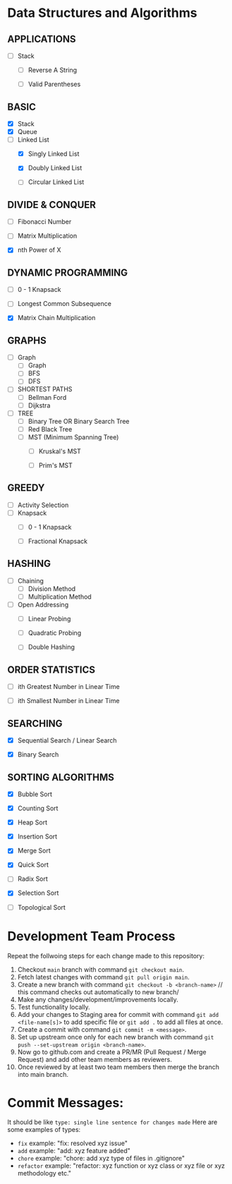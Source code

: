 # Data Structures and Algorithms

## APPLICATIONS
- [ ] Stack
    - [ ] Reverse A String
    - [ ] Valid Parentheses


## BASIC
- [x] Stack
- [x] Queue
- [ ] Linked List
    - [x] Singly Linked List
    - [x] Doubly Linked List
    - [ ] Circular Linked List


## DIVIDE & CONQUER
- [ ] Fibonacci Number
- [ ] Matrix Multiplication
- [x] nth Power of X


## DYNAMIC PROGRAMMING
- [ ] 0 - 1 Knapsack
- [ ] Longest Common Subsequence
- [x] Matrix Chain Multiplication


## GRAPHS
- [ ] Graph
    - [ ] Graph
    - [ ] BFS
    - [ ] DFS

- [ ] SHORTEST PATHS
    - [ ] Bellman Ford
    - [ ] Dijkstra

- [ ] TREE
    - [ ] Binary Tree OR Binary Search Tree
    - [ ] Red Black Tree
    - [ ] MST (Minimum Spanning Tree)
        - [ ] Kruskal's MST
        - [ ] Prim's MST


## GREEDY
- [ ] Activity Selection
- [ ] Knapsack
    - [ ] 0 - 1 Knapsack
    - [ ] Fractional Knapsack


## HASHING
- [ ] Chaining
    - [ ] Division Method
    - [ ] Multiplication Method
- [ ] Open Addressing
    - [ ] Linear Probing
    - [ ] Quadratic Probing
    - [ ] Double Hashing


## ORDER STATISTICS
- [ ] ith Greatest Number in Linear Time
- [ ] ith Smallest Number in Linear Time


## SEARCHING
- [x] Sequential Search / Linear Search
- [x] Binary Search


## SORTING ALGORITHMS
- [x] Bubble Sort
- [x] Counting Sort
- [x] Heap Sort
- [x] Insertion Sort
- [x] Merge Sort
- [x] Quick Sort
- [ ] Radix Sort
- [x] Selection Sort
- [ ] Topological Sort





# Development Team Process
Repeat the follwoing steps for each change made to this repository:
1. Checkout `main` branch with command `git checkout main`.
2. Fetch latest changes with command `git pull origin main`.
3. Create a new branch with command `git checkout -b <branch-name>` // this command checks out automatically to new branch/
4. Make any changes/development/improvements locally.
5. Test functionality locally.
6. Add your changes to Staging area for commit with command `git add <file-name[s]>` to add specific file or `git add .` to add all files at once.
7. Create a commit with command `git commit -m <message>`. 
8. Set up upstream once only for each new branch with command `git push --set-upstream origin <branch-name>`.
9. Now go to github.com and create a PR/MR (Pull Request / Merge Request) and add other team members as reviewers.
10. Once reviewed by at least two team members then merge the branch into main branch.


# Commit Messages:
It should be like `type: single line sentence for changes made`
Here are some examples of types:
* `fix` example: "fix: resolved xyz issue"
* `add` example: "add: xyz feature added"
* `chore` example: "chore: add xyz type of files in .gitignore"
* `refactor` example: "refactor: xyz function or xyz class or xyz file or xyz methodology etc."
